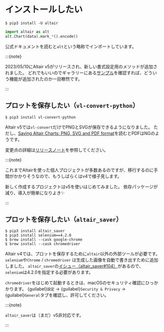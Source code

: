 # インストールしたい

```console
$ pip3 install -U altair
```

```python
import altair as alt
alt.Chart(data).mark_*().encode()
```

公式ドキュメントを読むと``alt``という略称でインポートしています。

:::{note}

2023/05/10にAltair v5がリリースされ、新しい書式設定用のメソッドが追加されました。
どれでもいいのでギャラリーにある[サンプル](https://altair-viz.github.io/gallery/histogram_heatmap.html)を確認すれば、どういう機能が追加されたのか一目瞭然です。

:::

## プロットを保存したい（``vl-convert-python``）

```console
$ pip3 install vl-convert-python
```

Altair v5では``vl-convert``だけでPNGとSVGが保存できるようになりました。
ただし、[Saving Altair Charts: PNG, SVG and PDF format](https://altair-viz.github.io/user_guide/saving_charts.html#png-svg-and-pdf-format)を読むとPDFはNGのようです。

変更点の詳細は[リリースノート](https://github.com/altair-viz/altair/releases/tag/v5.0.0)を参照してください。

:::{note}

これまでAltairを使った個人プロジェクトが多数あるのですが、移行するのに手間がかかりそうなので、もうしばらくはv4で様子見します。

新しく作成するプロジェクトはv5を使いはじめてみました。
依存パッケージが減り、導入が簡単になりよき✨

:::

## プロットを保存したい（``altair_saver``）

```console
$ pip3 install altair_saver
$ pip3 install selenium==4.2.0
$ brew install --cask google-chrome
$ brew install --cask chromedriver
```

Altair v4では、プロットを保存するために``altair``以外の外部ツールが必要です。
``selenium``や``Chrome`` / ``chromedriver`` は生成した画像を自動で書き出すために追加しました。
``altair_saver``の[イシュー（altair_saver#104）](https://github.com/altair-viz/altair_saver/issues/104)があるので、``selenium``は4.2.0を指定する必要があります。

``chromedriver``をはじめて起動するときは、macOSのセキュリティ確認にひっかかります。
{guilabel}`設定` → {guilabel}`Security & Privacy` → {guilabel}`General`タブを確認し、許可してください。

:::{note}

`altair_saver`は（まだ）v5非対応です。

:::
